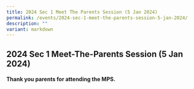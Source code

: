 ```yaml
---
title: 2024 Sec 1 Meet The Parents Session (5 Jan 2024)
permalink: /events/2024-sec-1-meet-the-parents-session-5-jan-2024/
description: ""
variant: markdown
---
```

## 2024 Sec 1 Meet-The-Parents Session (5 Jan 2024)

#### Thank you parents for attending the MPS.